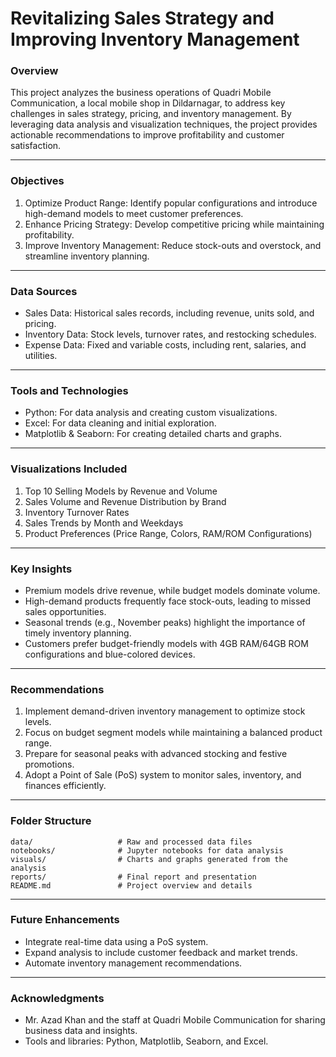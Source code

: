 
# **Revitalizing Sales Strategy and Improving Inventory Management**

### **Overview**  
This project analyzes the business operations of Quadri Mobile Communication, a local mobile shop in Dildarnagar, to address key challenges in sales strategy, pricing, and inventory management. By leveraging data analysis and visualization techniques, the project provides actionable recommendations to improve profitability and customer satisfaction.

---

### **Objectives**  
1. Optimize Product Range: Identify popular configurations and introduce high-demand models to meet customer preferences.  
2. Enhance Pricing Strategy: Develop competitive pricing while maintaining profitability.  
3. Improve Inventory Management: Reduce stock-outs and overstock, and streamline inventory planning.

---

### **Data Sources**  
- Sales Data: Historical sales records, including revenue, units sold, and pricing.  
- Inventory Data: Stock levels, turnover rates, and restocking schedules.  
- Expense Data: Fixed and variable costs, including rent, salaries, and utilities.

---

### **Tools and Technologies**  
- Python: For data analysis and creating custom visualizations.  
- Excel: For data cleaning and initial exploration.  
- Matplotlib & Seaborn: For creating detailed charts and graphs.

---

### **Visualizations Included**  
1. Top 10 Selling Models by Revenue and Volume  
2. Sales Volume and Revenue Distribution by Brand  
3. Inventory Turnover Rates  
4. Sales Trends by Month and Weekdays  
5. Product Preferences (Price Range, Colors, RAM/ROM Configurations)

---

### **Key Insights**  
- Premium models drive revenue, while budget models dominate volume.  
- High-demand products frequently face stock-outs, leading to missed sales opportunities.  
- Seasonal trends (e.g., November peaks) highlight the importance of timely inventory planning.  
- Customers prefer budget-friendly models with 4GB RAM/64GB ROM configurations and blue-colored devices.

---

### **Recommendations**  
1. Implement demand-driven inventory management to optimize stock levels.  
2. Focus on budget segment models while maintaining a balanced product range.  
3. Prepare for seasonal peaks with advanced stocking and festive promotions.  
4. Adopt a Point of Sale (PoS) system to monitor sales, inventory, and finances efficiently.

---

### **Folder Structure**  
```
data/                   # Raw and processed data files  
notebooks/              # Jupyter notebooks for data analysis  
visuals/                # Charts and graphs generated from the analysis  
reports/                # Final report and presentation   
README.md               # Project overview and details  
```

---

### **Future Enhancements**  
- Integrate real-time data using a PoS system.  
- Expand analysis to include customer feedback and market trends.  
- Automate inventory management recommendations.

---

### **Acknowledgments**  
- Mr. Azad Khan and the staff at Quadri Mobile Communication for sharing business data and insights.  
- Tools and libraries: Python, Matplotlib, Seaborn, and Excel.  
